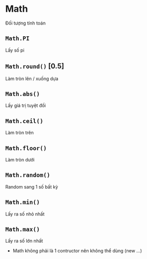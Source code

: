 # Math

Đối tượng tính toán

## `Math.PI`

Lấy số pi

## `Math.round()` [0.5]

Làm tròn lên / xuống dựa 

## `Math.abs()`

Lấy giá trị tuyệt đối

## `Math.ceil()`

Làm tròn trên

## `Math.floor()`

Làm tròn dưới

## `Math.random()`

Random sang 1 số bất kỳ

## `Math.min()`

Lấy ra số nhỏ nhất

## `Math.max()`

Lấy ra số lớn nhất

* Math không phải là 1 contructor nên không thể dùng (new ...)